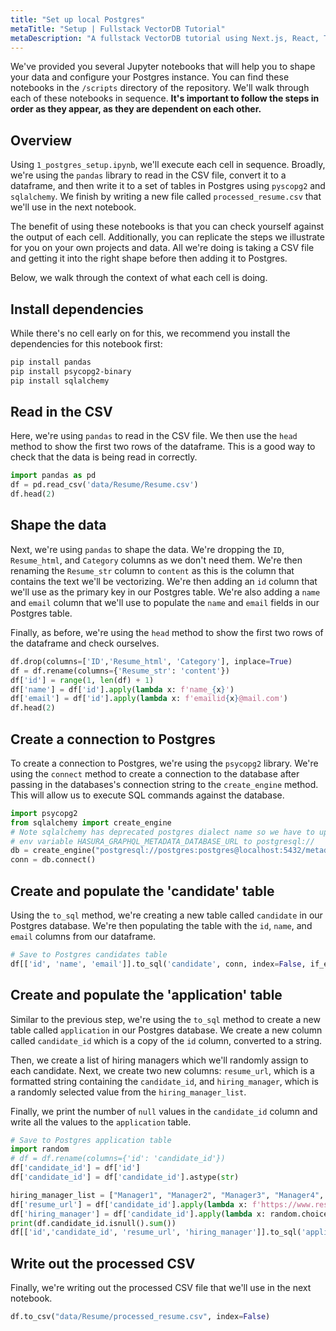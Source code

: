```yaml
---
title: "Set up local Postgres"
metaTitle: "Setup | Fullstack VectorDB Tutorial"
metaDescription: "A fullstack VectorDB tutorial using Next.js, React, TypeScript, and Hasura"
---
```


We've provided you several Jupyter notebooks that will help you to shape your data and configure your Postgres instance.
You can find these notebooks in the `/scripts` directory of the repository. We'll walk through each of these notebooks
in sequence. **It's important to follow the steps in order as they appear, as they are dependent on each other.**

## Overview

Using `1_postgres_setup.ipynb`, we'll execute each cell in sequence. Broadly, we're using the `pandas` library to read
in the CSV file, convert it to a dataframe, and then write it to a set of tables in Postgres using `pyscopg2` and
`sqlalchemy`. We finish by writing a new file called `processed_resume.csv` that we'll use in the next notebook.

The benefit of using these notebooks is that you can check yourself against the output of each cell. Additionally, you
can replicate the steps we illustrate for you on your own projects and data. All we're doing is taking a CSV file and
getting it into the right shape before then adding it to Postgres.

Below, we walk through the context of what each cell is doing.

## Install dependencies

While there's no cell early on for this, we recommend you install the dependencies for this notebook first:

```bash
pip install pandas
pip install psycopg2-binary
pip install sqlalchemy
```

## Read in the CSV

Here, we're using `pandas` to read in the CSV file. We then use the `head` method to show the first two rows of the
dataframe. This is a good way to check that the data is being read in correctly.

```python
import pandas as pd
df = pd.read_csv('data/Resume/Resume.csv')
df.head(2)
```

## Shape the data

Next, we're using `pandas` to shape the data. We're dropping the `ID`, `Resume_html`, and `Category` columns as we don't
need them. We're then renaming the `Resume_str` column to `content` as this is the column that contains the text we'll
be vectorizing. We're then adding an `id` column that we'll use as the primary key in our Postgres table. We're also
adding a `name` and `email` column that we'll use to populate the `name` and `email` fields in our Postgres table.

Finally, as before, we're using the `head` method to show the first two rows of the dataframe and check ourselves.

```python
df.drop(columns=['ID','Resume_html', 'Category'], inplace=True)
df = df.rename(columns={'Resume_str': 'content'})
df['id'] = range(1, len(df) + 1)
df['name'] = df['id'].apply(lambda x: f'name_{x}')
df['email'] = df['id'].apply(lambda x: f'emailid{x}@mail.com')
df.head(2)
```

## Create a connection to Postgres

To create a connection to Postgres, we're using the `psycopg2` library. We're using the `connect` method to create a
connection to the database after passing in the databases's connection string to the `create_engine` method. This will
allow us to execute SQL commands against the database.

```python
import psycopg2
from sqlalchemy import create_engine
# Note sqlalchemy has deprecated postgres dialect name so we have to update
# env variable HASURA_GRAPHQL_METADATA_DATABASE_URL to postgresql://
db = create_engine("postgresql://postgres:postgres@localhost:5432/metadata")
conn = db.connect()
```

## Create and populate the 'candidate' table

Using the `to_sql` method, we're creating a new table called `candidate` in our Postgres database. We're then populating
the table with the `id`, `name`, and `email` columns from our dataframe.

```python
# Save to Postgres candidates table
df[['id', 'name', 'email']].to_sql('candidate', conn, index=False, if_exists='append')
```

## Create and populate the 'application' table

Similar to the previous step, we're using the `to_sql` method to create a new table called `application` in our Postgres
database. We create a new column called `candidate_id` which is a copy of the `id` column, converted to a string.

Then, we create a list of hiring managers which we'll randomly assign to each candidate. Next, we create two new
columns: `resume_url`, which is a formatted string containing the `candidate_id`, and `hiring_manager`, which is a
randomly selected value from the `hiring_manager_list`.

Finally, we print the number of `null` values in the `candidate_id` column and write all the values to the `application`
table.

```python
# Save to Postgres application table
import random
# df = df.rename(columns={'id': 'candidate_id'})
df['candidate_id'] = df['id']
df['candidate_id'] = df['candidate_id'].astype(str)

hiring_manager_list = ["Manager1", "Manager2", "Manager3", "Manager4", "Manager5"]
df['resume_url'] = df['candidate_id'].apply(lambda x: f'https://www.resume.com/resume_{x}')
df['hiring_manager'] = df['candidate_id'].apply(lambda x: random.choice(hiring_manager_list))
print(df.candidate_id.isnull().sum())
df[['id','candidate_id', 'resume_url', 'hiring_manager']].to_sql('application', conn, index=False, if_exists='append')
```

## Write out the processed CSV

Finally, we're writing out the processed CSV file that we'll use in the next notebook.

```python
df.to_csv("data/Resume/processed_resume.csv", index=False)
```
